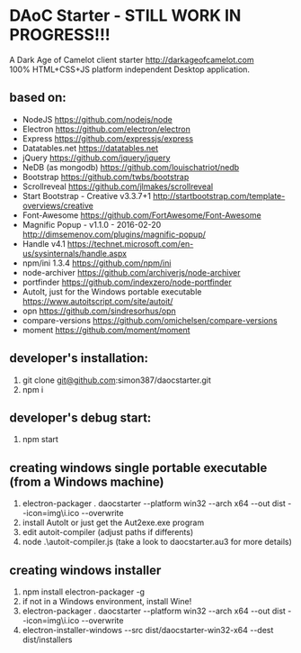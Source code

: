 # DAoC Starter - STILL WORK IN PROGRESS!!!

A Dark Age of Camelot client starter <http://darkageofcamelot.com>  
100% HTML+CSS+JS platform independent Desktop application.

## based on:

+ NodeJS <https://github.com/nodejs/node>
+ Electron <https://github.com/electron/electron>
+ Express <https://github.com/expressjs/express>
+ Datatables.net <https://datatables.net>
+ jQuery <https://github.com/jquery/jquery>
+ NeDB (as mongodb) <https://github.com/louischatriot/nedb>
+ Bootstrap <https://github.com/twbs/bootstrap>
+ Scrollreveal <https://github.com/jlmakes/scrollreveal>
+ Start Bootstrap - Creative v3.3.7+1 <http://startbootstrap.com/template-overviews/creative>
+ Font-Awesome <https://github.com/FortAwesome/Font-Awesome>
+ Magnific Popup - v1.1.0 - 2016-02-20 <http://dimsemenov.com/plugins/magnific-popup/>
+ Handle v4.1 <https://technet.microsoft.com/en-us/sysinternals/handle.aspx>
+ npm/ini 1.3.4 <https://github.com/npm/ini>
+ node-archiver <https://github.com/archiverjs/node-archiver>
+ portfinder <https://github.com/indexzero/node-portfinder>
+ AutoIt, just for the Windows portable executable <https://www.autoitscript.com/site/autoit/>
+ opn <https://github.com/sindresorhus/opn>
+ compare-versions <https://github.com/omichelsen/compare-versions>
+ moment <https://github.com/moment/moment>

## developer's installation:

1. git clone git@github.com:simon387/daocstarter.git
2. npm i

## developer's debug start:

1. npm start

## creating windows single portable executable (from a Windows machine)

1. electron-packager . daocstarter --platform win32 --arch x64 --out dist --icon=img\i.ico --overwrite
2. install AutoIt or just get the Aut2exe.exe program
3. edit autoit-compiler (adjust paths if differents)
4. node .\autoit-compiler.js (take a look to daocstarter.au3 for more details)

## creating windows installer

1. npm install electron-packager -g
2. if not in a Windows environment, install Wine!
3. electron-packager . daocstarter --platform win32 --arch x64 --out dist --icon=img\i.ico --overwrite
4. electron-installer-windows --src dist/daocstarter-win32-x64 --dest dist/installers

